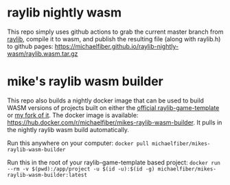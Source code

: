 # raylib nightly wasm
This repo simply uses github actions to grab the current master branch from [raylib](https://github.com/raysan5/raylib), compile it to wasm, and publish the resulting file (along with raylib.h) to github pages: https://michaelfiber.github.io/raylib-nightly-wasm/raylib.wasm.tar.gz

# mike's raylib wasm builder
This repo also builds a nightly docker image that can be used to build WASM versions of projects built on either the [official raylib-game-template](https://github.com/raysan5/raylib-game-template) or [my fork of it](https://github.com/michaelfiber/raylib-game-template). The docker image is available: https://hub.docker.com/r/michaelfiber/mikes-raylib-wasm-builder. It pulls in the nightly raylib wasm build automatically.

Run this anywhere on your computer:
`docker pull michaelfiber/mikes-raylib-wasm-builder`

Run this in the root of your raylib-game-template based project:
`docker run --rm -v $(pwd):/app/project -u $(id -u):$(id -g) michaelfiber/mikes-raylib-wasm-builder:latest`

